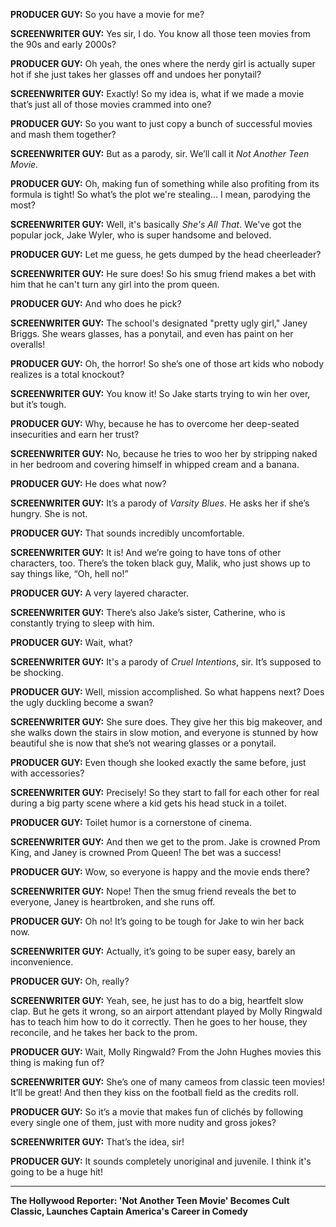 **PRODUCER GUY:** So you have a movie for me?

**SCREENWRITER GUY:** Yes sir, I do. You know all those teen movies from the 90s and early 2000s?

**PRODUCER GUY:** Oh yeah, the ones where the nerdy girl is actually super hot if she just takes her glasses off and undoes her ponytail?

**SCREENWRITER GUY:** Exactly! So my idea is, what if we made a movie that’s just all of those movies crammed into one?

**PRODUCER GUY:** So you want to just copy a bunch of successful movies and mash them together?

**SCREENWRITER GUY:** But as a parody, sir. We’ll call it *Not Another Teen Movie*.

**PRODUCER GUY:** Oh, making fun of something while also profiting from its formula is tight! So what’s the plot we're stealing... I mean, parodying the most?

**SCREENWRITER GUY:** Well, it's basically *She's All That*. We've got the popular jock, Jake Wyler, who is super handsome and beloved.

**PRODUCER GUY:** Let me guess, he gets dumped by the head cheerleader?

**SCREENWRITER GUY:** He sure does! So his smug friend makes a bet with him that he can't turn any girl into the prom queen.

**PRODUCER GUY:** And who does he pick?

**SCREENWRITER GUY:** The school's designated "pretty ugly girl," Janey Briggs. She wears glasses, has a ponytail, and even has paint on her overalls!

**PRODUCER GUY:** Oh, the horror! So she’s one of those art kids who nobody realizes is a total knockout?

**SCREENWRITER GUY:** You know it! So Jake starts trying to win her over, but it’s tough.

**PRODUCER GUY:** Why, because he has to overcome her deep-seated insecurities and earn her trust?

**SCREENWRITER GUY:** No, because he tries to woo her by stripping naked in her bedroom and covering himself in whipped cream and a banana.

**PRODUCER GUY:** He does what now?

**SCREENWRITER GUY:** It’s a parody of *Varsity Blues*. He asks her if she’s hungry. She is not.

**PRODUCER GUY:** That sounds incredibly uncomfortable.

**SCREENWRITER GUY:** It is! And we’re going to have tons of other characters, too. There’s the token black guy, Malik, who just shows up to say things like, “Oh, hell no!”

**PRODUCER GUY:** A very layered character.

**SCREENWRITER GUY:** There’s also Jake’s sister, Catherine, who is constantly trying to sleep with him.

**PRODUCER GUY:** Wait, what?

**SCREENWRITER GUY:** It's a parody of *Cruel Intentions*, sir. It’s supposed to be shocking.

**PRODUCER GUY:** Well, mission accomplished. So what happens next? Does the ugly duckling become a swan?

**SCREENWRITER GUY:** She sure does. They give her this big makeover, and she walks down the stairs in slow motion, and everyone is stunned by how beautiful she is now that she’s not wearing glasses or a ponytail.

**PRODUCER GUY:** Even though she looked exactly the same before, just with accessories?

**SCREENWRITER GUY:** Precisely! So they start to fall for each other for real during a big party scene where a kid gets his head stuck in a toilet.

**PRODUCER GUY:** Toilet humor is a cornerstone of cinema.

**SCREENWRITER GUY:** And then we get to the prom. Jake is crowned Prom King, and Janey is crowned Prom Queen! The bet was a success!

**PRODUCER GUY:** Wow, so everyone is happy and the movie ends there?

**SCREENWRITER GUY:** Nope! Then the smug friend reveals the bet to everyone, Janey is heartbroken, and she runs off.

**PRODUCER GUY:** Oh no! It’s going to be tough for Jake to win her back now.

**SCREENWRITER GUY:** Actually, it’s going to be super easy, barely an inconvenience.

**PRODUCER GUY:** Oh, really?

**SCREENWRITER GUY:** Yeah, see, he just has to do a big, heartfelt slow clap. But he gets it wrong, so an airport attendant played by Molly Ringwald has to teach him how to do it correctly. Then he goes to her house, they reconcile, and he takes her back to the prom.

**PRODUCER GUY:** Wait, Molly Ringwald? From the John Hughes movies this thing is making fun of?

**SCREENWRITER GUY:** She’s one of many cameos from classic teen movies! It’ll be great! And then they kiss on the football field as the credits roll.

**PRODUCER GUY:** So it’s a movie that makes fun of clichés by following every single one of them, just with more nudity and gross jokes?

**SCREENWRITER GUY:** That’s the idea, sir!

**PRODUCER GUY:** It sounds completely unoriginal and juvenile. I think it's going to be a huge hit!

***

**The Hollywood Reporter: 'Not Another Teen Movie' Becomes Cult Classic, Launches Captain America's Career in Comedy**
